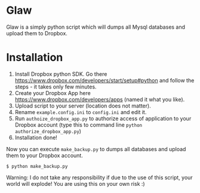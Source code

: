 # Glaw

Glaw is a simply python script which will dumps all Mysql databases and upload them to Dropbox.

# Installation

1. Install Dropbox python SDK. Go there https://www.dropbox.com/developers/start/setup#python and follow the steps - it takes only few minutes.
2. Create your Dropbox App here https://www.dropbox.com/developers/apps (named it what you like).
2. Upload script to your server (location does not matter).
3. Rename `example.config.ini` to `config.ini` and edit it.
4. Run `authoize_dropbox_app.py` to authorize access of application to your Dropbox account (type this to command line `python authorize_dropbox_app.py`)
5. Installation done!

Now you can execute `make_backup.py` to dumps all databases and upload them to your Dropbox account.

	$ python make_backup.py

Warning: I do not take any responsibility if due to the use of this script, your world will explode! You are using this on your own risk :)